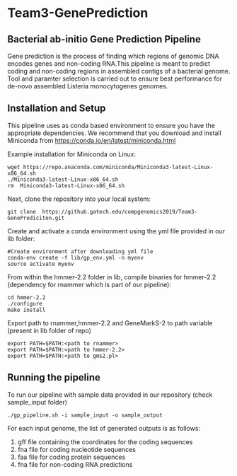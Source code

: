 # Team3-GenePrediction

## Bacterial ab-initio Gene Prediction Pipeline

Gene prediction is the process of finding which regions of genomic DNA encodes genes and non-coding RNA.This pipeline is meant to predict coding and non-coding regions in assembled contigs of a bacterial genome. Tool and paramter selection is carried out to ensure best performance for de-novo assembled Listeria monocytogenes genomes.

## Installation and Setup 

This pipeline uses as conda based environment to ensure you have the appropriate dependencies. We recommend that you download and install Miniconda from https://conda.io/en/latest/miniconda.html

Example installation for Miniconda on Linux:
```
wget https://repo.anaconda.com/miniconda/Miniconda3-latest-Linux-x86_64.sh
./Miniconda3-latest-Linux-x86_64.sh
rm  Miniconda3-latest-Linux-x86_64.sh
```

Next, clone the repository into your local system:

```
git clone  https://github.gatech.edu/compgenomics2019/Team3-GenePrediciton.git
```

Create and activate a conda environment using the yml file provided in our lib folder:

```
#Create environment after downloading yml file
conda-env create -f lib/gp_env.yml -n myenv
source activate myenv
```

From within the hmmer-2.2 folder in lib, compile binaries for hmmer-2.2 (dependency for rnammer which is part of our pipeline):
```
cd hmmer-2.2
./configure
make install
```

Export path to rnammer,hmmer-2.2 and GeneMarkS-2 to path variable (present in lib folder of repo)
```
export PATH=$PATH:<path to rnammer>
export PATH=$PATH:<path to hmmer-2.2>
export PATH=$PATH:<path to gms2.pl>
```

## Running the pipeline

To run our pipeline with sample data provided in our repository (check sample_input folder)

```
./gp_pipeline.sh -i sample_input -o sample_output
```

For each input genome, the list of generated outputs is as follows:
1. gff file containing the coordinates for the coding sequences
2. fna file for coding nucleotide sequences
3. faa file for coding protein sequences
4. fna file for non-coding RNA predictions
